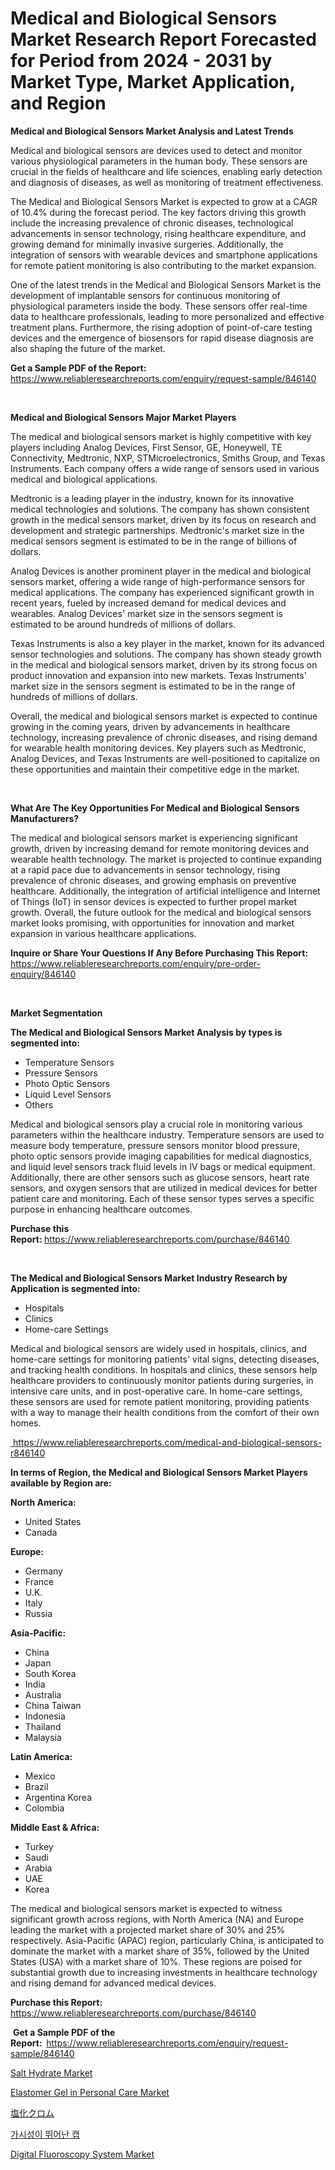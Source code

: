 <p><h1>Medical and Biological Sensors Market Research Report Forecasted for Period from 2024 -  2031 by Market Type, Market Application, and Region</h1></p><p><strong>Medical and Biological Sensors Market Analysis and Latest Trends</strong></p>
<p><p>Medical and biological sensors are devices used to detect and monitor various physiological parameters in the human body. These sensors are crucial in the fields of healthcare and life sciences, enabling early detection and diagnosis of diseases, as well as monitoring of treatment effectiveness.</p><p>The Medical and Biological Sensors Market is expected to grow at a CAGR of 10.4% during the forecast period. The key factors driving this growth include the increasing prevalence of chronic diseases, technological advancements in sensor technology, rising healthcare expenditure, and growing demand for minimally invasive surgeries. Additionally, the integration of sensors with wearable devices and smartphone applications for remote patient monitoring is also contributing to the market expansion.</p><p>One of the latest trends in the Medical and Biological Sensors Market is the development of implantable sensors for continuous monitoring of physiological parameters inside the body. These sensors offer real-time data to healthcare professionals, leading to more personalized and effective treatment plans. Furthermore, the rising adoption of point-of-care testing devices and the emergence of biosensors for rapid disease diagnosis are also shaping the future of the market.</p></p>
<p><strong>Get a Sample PDF of the Report:&nbsp;</strong> <a href="https://www.reliableresearchreports.com/enquiry/request-sample/846140">https://www.reliableresearchreports.com/enquiry/request-sample/846140</a></p>
<p>&nbsp;</p>
<p><strong>Medical and Biological Sensors Major Market Players</strong></p>
<p><p>The medical and biological sensors market is highly competitive with key players including Analog Devices, First Sensor, GE, Honeywell, TE Connectivity, Medtronic, NXP, STMicroelectronics, Smiths Group, and Texas Instruments. Each company offers a wide range of sensors used in various medical and biological applications. </p><p>Medtronic is a leading player in the industry, known for its innovative medical technologies and solutions. The company has shown consistent growth in the medical sensors market, driven by its focus on research and development and strategic partnerships. Medtronic's market size in the medical sensors segment is estimated to be in the range of billions of dollars.</p><p>Analog Devices is another prominent player in the medical and biological sensors market, offering a wide range of high-performance sensors for medical applications. The company has experienced significant growth in recent years, fueled by increased demand for medical devices and wearables. Analog Devices' market size in the sensors segment is estimated to be around hundreds of millions of dollars.</p><p>Texas Instruments is also a key player in the market, known for its advanced sensor technologies and solutions. The company has shown steady growth in the medical and biological sensors market, driven by its strong focus on product innovation and expansion into new markets. Texas Instruments' market size in the sensors segment is estimated to be in the range of hundreds of millions of dollars.</p><p>Overall, the medical and biological sensors market is expected to continue growing in the coming years, driven by advancements in healthcare technology, increasing prevalence of chronic diseases, and rising demand for wearable health monitoring devices. Key players such as Medtronic, Analog Devices, and Texas Instruments are well-positioned to capitalize on these opportunities and maintain their competitive edge in the market.</p></p>
<p>&nbsp;</p>
<p><strong>What Are The Key Opportunities For Medical and Biological Sensors Manufacturers?</strong></p>
<p><p>The medical and biological sensors market is experiencing significant growth, driven by increasing demand for remote monitoring devices and wearable health technology. The market is projected to continue expanding at a rapid pace due to advancements in sensor technology, rising prevalence of chronic diseases, and growing emphasis on preventive healthcare. Additionally, the integration of artificial intelligence and Internet of Things (IoT) in sensor devices is expected to further propel market growth. Overall, the future outlook for the medical and biological sensors market looks promising, with opportunities for innovation and market expansion in various healthcare applications.</p></p>
<p><strong>Inquire or Share Your Questions If Any Before Purchasing This Report:</strong> <a href="https://www.reliableresearchreports.com/enquiry/pre-order-enquiry/846140">https://www.reliableresearchreports.com/enquiry/pre-order-enquiry/846140</a></p>
<p>&nbsp;</p>
<p><strong>Market Segmentation</strong></p>
<p><strong>The Medical and Biological Sensors Market Analysis by types is segmented into:</strong></p>
<p><ul><li>Temperature Sensors</li><li>Pressure Sensors</li><li>Photo Optic Sensors</li><li>Liquid Level Sensors</li><li>Others</li></ul></p>
<p><p>Medical and biological sensors play a crucial role in monitoring various parameters within the healthcare industry. Temperature sensors are used to measure body temperature, pressure sensors monitor blood pressure, photo optic sensors provide imaging capabilities for medical diagnostics, and liquid level sensors track fluid levels in IV bags or medical equipment. Additionally, there are other sensors such as glucose sensors, heart rate sensors, and oxygen sensors that are utilized in medical devices for better patient care and monitoring. Each of these sensor types serves a specific purpose in enhancing healthcare outcomes.</p></p>
<p><strong>Purchase this Report:&nbsp;</strong><a href="https://www.reliableresearchreports.com/purchase/846140">https://www.reliableresearchreports.com/purchase/846140</a></p>
<p>&nbsp;</p>
<p><strong>The Medical and Biological Sensors Market Industry Research by Application is segmented into:</strong></p>
<p><ul><li>Hospitals</li><li>Clinics</li><li>Home-care Settings</li></ul></p>
<p><p>Medical and biological sensors are widely used in hospitals, clinics, and home-care settings for monitoring patients' vital signs, detecting diseases, and tracking health conditions. In hospitals and clinics, these sensors help healthcare providers to continuously monitor patients during surgeries, in intensive care units, and in post-operative care. In home-care settings, these sensors are used for remote patient monitoring, providing patients with a way to manage their health conditions from the comfort of their own homes.</p></p>
<p><a href="https://www.reliableresearchreports.com/medical-and-biological-sensors-r846140">&nbsp;https://www.reliableresearchreports.com/medical-and-biological-sensors-r846140</a></p>
<p><strong>In terms of Region, the Medical and Biological Sensors Market Players available by Region are:</strong></p>
<p>
    <p> <strong> North America: </strong>
        <ul>
            <li>United States</li>
            <li>Canada</li>
        </ul>
        </p> 
    <p> <strong> Europe: </strong>
        <ul>
            <li>Germany</li>
            <li>France</li>
            <li>U.K.</li>
            <li>Italy</li>
            <li>Russia</li>
        </ul>
        </p> 
    <p> <strong> Asia-Pacific: </strong>
        <ul>
            <li>China</li>
            <li>Japan</li>
            <li>South Korea</li>
            <li>India</li>
            <li>Australia</li>
            <li>China Taiwan</li>
            <li>Indonesia</li>
            <li>Thailand</li>
            <li>Malaysia</li>
        </ul>
        </p> 
    <p> <strong> Latin America: </strong>
        <ul>
            <li>Mexico</li>
            <li>Brazil</li>
            <li>Argentina Korea</li>
            <li>Colombia</li>
        </ul>
        </p> 
    <p> <strong> Middle East & Africa: </strong>
        <ul>
            <li>Turkey</li>
            <li>Saudi</li>
            <li>Arabia</li>
            <li>UAE</li>
            <li>Korea</li>
        </ul>
    </p>
    </p>
<p><p>The medical and biological sensors market is expected to witness significant growth across regions, with North America (NA) and Europe leading the market with a projected market share of 30% and 25% respectively. Asia-Pacific (APAC) region, particularly China, is anticipated to dominate the market with a market share of 35%, followed by the United States (USA) with a market share of 10%. These regions are poised for substantial growth due to increasing investments in healthcare technology and rising demand for advanced medical devices.</p></p>
<p><strong>Purchase this Report: </strong><a href="https://www.reliableresearchreports.com/purchase/846140">https://www.reliableresearchreports.com/purchase/846140</a></p>
<p>&nbsp;<strong>Get a Sample PDF of the Report:&nbsp;&nbsp;</strong><a href="https://www.reliableresearchreports.com/enquiry/request-sample/846140">https://www.reliableresearchreports.com/enquiry/request-sample/846140</a></p>
<p><strong></strong></p>
<p><p><a href="https://www.linkedin.com/pulse/salt-hydrate-market-size-furnishes-valuable-information-encompassing-q5yne?trackingId=SvkW0NviYoT187zcFWmHMg%3D%3D">Salt Hydrate Market</a></p><p><a href="https://issuu.com/reportprime-2/docs/elastomer-gel-in-personal-care-market-size-2030.pp">Elastomer Gel in Personal Care Market</a></p><p><a href="https://github.com/andym141978/Market-Research-Report-List-1/blob/main/677599349976.md">塩化クロム</a></p><p><a href="https://github.com/fernandotryO5lson96765/Market-Research-Report-List-1/blob/main/959568645042.md">가시성이 뛰어난 캡</a></p><p><a href="https://github.com/Hazelklievgspy6vdcsmu106w/Market-Research-Report-List-2/blob/main/digital-fluoroscopy-system-market.md">Digital Fluoroscopy System Market</a></p></p>